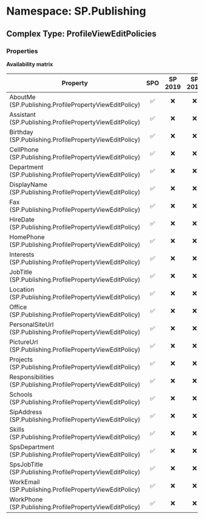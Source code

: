 # Namespace: SP.Publishing

## Complex Type: ProfileViewEditPolicies

### Properties

**Availability matrix**

Property | SPO | SP 2019 | SP 2016 | SP 2013
----------|:---:|:-------:|:-------:|:-------:
AboutMe (SP.Publishing.ProfilePropertyViewEditPolicy) | ✅ | ❌ | ❌ | ❌
Assistant (SP.Publishing.ProfilePropertyViewEditPolicy) | ✅ | ❌ | ❌ | ❌
Birthday (SP.Publishing.ProfilePropertyViewEditPolicy) | ✅ | ❌ | ❌ | ❌
CellPhone (SP.Publishing.ProfilePropertyViewEditPolicy) | ✅ | ❌ | ❌ | ❌
Department (SP.Publishing.ProfilePropertyViewEditPolicy) | ✅ | ❌ | ❌ | ❌
DisplayName (SP.Publishing.ProfilePropertyViewEditPolicy) | ✅ | ❌ | ❌ | ❌
Fax (SP.Publishing.ProfilePropertyViewEditPolicy) | ✅ | ❌ | ❌ | ❌
HireDate (SP.Publishing.ProfilePropertyViewEditPolicy) | ✅ | ❌ | ❌ | ❌
HomePhone (SP.Publishing.ProfilePropertyViewEditPolicy) | ✅ | ❌ | ❌ | ❌
Interests (SP.Publishing.ProfilePropertyViewEditPolicy) | ✅ | ❌ | ❌ | ❌
JobTitle (SP.Publishing.ProfilePropertyViewEditPolicy) | ✅ | ❌ | ❌ | ❌
Location (SP.Publishing.ProfilePropertyViewEditPolicy) | ✅ | ❌ | ❌ | ❌
Office (SP.Publishing.ProfilePropertyViewEditPolicy) | ✅ | ❌ | ❌ | ❌
PersonalSiteUrl (SP.Publishing.ProfilePropertyViewEditPolicy) | ✅ | ❌ | ❌ | ❌
PictureUrl (SP.Publishing.ProfilePropertyViewEditPolicy) | ✅ | ❌ | ❌ | ❌
Projects (SP.Publishing.ProfilePropertyViewEditPolicy) | ✅ | ❌ | ❌ | ❌
Responsibilities (SP.Publishing.ProfilePropertyViewEditPolicy) | ✅ | ❌ | ❌ | ❌
Schools (SP.Publishing.ProfilePropertyViewEditPolicy) | ✅ | ❌ | ❌ | ❌
SipAddress (SP.Publishing.ProfilePropertyViewEditPolicy) | ✅ | ❌ | ❌ | ❌
Skills (SP.Publishing.ProfilePropertyViewEditPolicy) | ✅ | ❌ | ❌ | ❌
SpsDepartment (SP.Publishing.ProfilePropertyViewEditPolicy) | ✅ | ❌ | ❌ | ❌
SpsJobTitle (SP.Publishing.ProfilePropertyViewEditPolicy) | ✅ | ❌ | ❌ | ❌
WorkEmail (SP.Publishing.ProfilePropertyViewEditPolicy) | ✅ | ❌ | ❌ | ❌
WorkPhone (SP.Publishing.ProfilePropertyViewEditPolicy) | ✅ | ❌ | ❌ | ❌